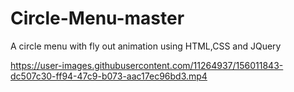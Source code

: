 # Circle-Menu-master

A circle menu with fly out animation using HTML,CSS and JQuery


https://user-images.githubusercontent.com/11264937/156011843-dc507c30-ff94-47c9-b073-aac17ec96bd3.mp4

